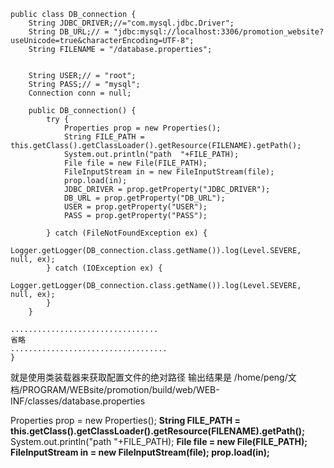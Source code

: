 ```
public class DB_connection {
    String JDBC_DRIVER;//="com.mysql.jdbc.Driver";  
    String DB_URL;// = "jdbc:mysql://localhost:3306/promotion_website?useUnicode=true&characterEncoding=UTF-8";
    String FILENAME = "/database.properties";
    

    String USER;// = "root"; 
    String PASS;// = "mysql";
    Connection conn = null;

    public DB_connection() {
        try {
            Properties prop = new Properties();
            String FILE_PATH =  this.getClass().getClassLoader().getResource(FILENAME).getPath();
            System.out.println("path  "+FILE_PATH);
            File file = new File(FILE_PATH);
            FileInputStream in = new FileInputStream(file);
            prop.load(in);
            JDBC_DRIVER = prop.getProperty("JDBC_DRIVER");
            DB_URL = prop.getProperty("DB_URL");
            USER = prop.getProperty("USER");
            PASS = prop.getProperty("PASS");
                    
        } catch (FileNotFoundException ex) {
            Logger.getLogger(DB_connection.class.getName()).log(Level.SEVERE, null, ex);
        } catch (IOException ex) {
            Logger.getLogger(DB_connection.class.getName()).log(Level.SEVERE, null, ex);
        }
    }

.................................
省略
...................................
}
```


就是使用类装载器来获取配置文件的绝对路径
输出结果是
/home/peng/文档/PROGRAM/WEBsite/promotion/build/web/WEB-INF/classes/database.properties

Properties prop = new Properties();
            **String FILE_PATH =  this.getClass().getClassLoader().getResource(FILENAME).getPath();**
            System.out.println("path  "+FILE_PATH);
            **File file = new File(FILE_PATH);
            FileInputStream in = new FileInputStream(file);
            prop.load(in);**

